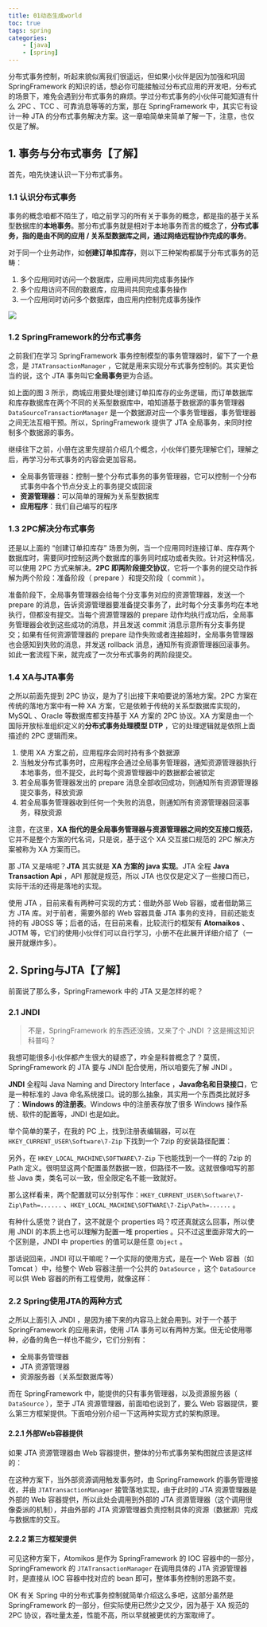 ```yaml
---
title: 01动态生成world
toc: true
tags: spring
categories: 
    - [java]
    - [spring]
---
```


分布式事务控制，听起来貌似离我们很遥远，但如果小伙伴是因为加强和巩固 SpringFramework 的知识的话，想必你可能接触过分布式应用的开发吧，分布式的场景下，难免会遇到分布式事务的麻烦。学过分布式事务的小伙伴可能知道有什么 2PC 、TCC 、可靠消息等等的方案，那在 SpringFramework 中，其实它有设计一种 JTA 的分布式事务解决方案。这一章咱简单来简单了解一下，注意，也仅仅是了解。

## 1. 事务与分布式事务【了解】

<!--more-->

首先，咱先快速认识一下分布式事务。

### 1.1 认识分布式事务

事务的概念咱都不陌生了，咱之前学习的所有关于事务的概念，都是指的基于关系型数据库的**本地事务**。那分布式事务就是相对于本地事务而言的概念了，**分布式事务，指的是由不同的应用 / 关系型数据库之间，通过网络远程协作完成的事务**。

对于同一个业务动作，如**创建订单扣库存**，则以下三种架构都属于分布式事务的范畴：

1.  多个应用同时访问一个数据库，应用间共同完成事务操作
2. 多个应用访问不同的数据库，应用间共同完成事务操作
3. 一个应用同时访问多个数据库，由应用内控制完成事务操作

![](/img/spring/202211/62tx1.png)

### 1.2 SpringFramework的分布式事务

之前我们在学习 SpringFramework 事务控制模型的事务管理器时，留下了一个悬念，是 `JTATransactionManager` ，它就是用来实现分布式事务控制的。其实更恰当的说，这个 JTA 事务叫它**全局事务**更为合适。

如上面的图 3 所示，商城应用要处理创建订单扣库存的业务逻辑，而订单数据库和库存数据库在两个不同的关系型数据库中，咱知道基于数据源的事务管理器 `DataSourceTransactionManager` 是一个数据源对应一个事务管理器，事务管理器之间无法互相干预。所以，SpringFramework 提供了 JTA 全局事务，来同时控制多个数据源的事务。

继续往下之前，小册在这里先提前介绍几个概念，小伙伴们要先理解它们，理解之后，再学习分布式事务的内容会更加容易。

-  全局事务管理器：控制一整个分布式事务的事务管理器，它可以控制一个分布式事务中各个节点分支上的事务提交或回滚
- **资源管理器**：可以简单的理解为关系型数据库
- **应用程序**：我们自己编写的程序

### 1.3 2PC解决分布式事务

还是以上面的 “创建订单扣库存” 场景为例，当一个应用同时连接订单、库存两个数据库时，需要同时控制这两个数据库的事务同时成功或者失败。针对这种情况，可以使用 2PC 方式来解决。**2PC 即两阶段提交协议**，它将一个事务的提交动作拆解为两个阶段：准备阶段（ prepare ）和提交阶段（ commit ）。

准备阶段下，全局事务管理器会给每个分支事务对应的资源管理器，发送一个 prepare 的消息，告诉资源管理器要准备提交事务了，此时每个分支事务均在本地执行，但都没有提交。当每个资源管理器的 prepare 动作均执行成功后，全局事务管理器会收到这些成功的消息，并且发送 commit 消息示意所有分支事务提交；如果有任何资源管理器的 prepare 动作失败或者连接超时，全局事务管理器也会感知到失败的消息，并发送 rollback 消息，通知所有资源管理器回滚事务。如此一套流程下来，就完成了一次分布式事务的两阶段提交。

### 1.4 XA与JTA事务

之所以前面先提到 2PC 协议，是为了引出接下来咱要说的落地方案。2PC 方案在传统的落地方案中有一种 XA 方案，它是依赖于传统的关系型数据库实现的，MySQL 、Oracle 等数据库都支持基于 XA 方案的 2PC 协议。XA 方案是由一个国际开放标准组织定义的**分布式事务处理模型 DTP** ，它的处理逻辑就是依照上面描述的 2PC 逻辑而来。

1. 使用 XA 方案之前，应用程序会同时持有多个数据源
2. 当触发分布式事务时，应用程序会通过全局事务管理器，通知资源管理器执行本地事务，但不提交，此时每个资源管理器中的数据都会被锁定
3. 若全局事务管理器发出的 prepare 消息全部收回成功，则通知所有资源管理器提交事务，释放资源
4. 若全局事务管理器收到任何一个失败的消息，则通知所有资源管理器回滚事务，释放资源

注意，在这里，**XA 指代的是全局事务管理器与资源管理器之间的交互接口规范**，它并不是整个方案的代名词，只是说，基于这个 XA 交互接口规范的 2PC 解决方案被称为 XA 方案而已。

那 JTA 又是啥呢？**JTA** 其实就是 **XA 方案的 java 实现**。JTA 全程 **Java Transaction Api** ，API 那就是规范，所以 JTA 也仅仅是定义了一些接口而已，实际干活的还得是落地的实现。

使用 JTA ，目前来看有两种可实现的方式：借助外部 Web 容器，或者借助第三方 JTA 库。对于前者，需要外部的 Web 容器具备 JTA 事务的支持，目前还能支持的有 JBOSS 等；后者的话，在目前来看，比较流行的框架有 **Atomaikos** 、JOTM 等，它们的使用小伙伴们可以自行学习，小册不在此展开详细介绍了（一展开就爆炸多）。

## 2. Spring与JTA【了解】

前面说了那么多，SpringFramework 中的 JTA 又是怎样的呢？

### 2.1 JNDI

> 不是，SpringFramework 的东西还没搞，又来了个 JNDI ？这是搁这知识科普吗？

我想可能很多小伙伴都产生很大的疑惑了，咋全是科普概念了？莫慌，SpringFramework 的 JTA 要与 JNDI 配合使用，所以咱要先了解 JNDI 。

**JNDI** 全程叫 Java Naming and Directory Interface ，**Java命名和目录接口**，它是一种标准的 Java 命名系统接口。说的那么抽象，其实用一个东西类比就好多了：**Windows 的注册表**。Windows 中的注册表存放了很多 Windows 操作系统、软件的配置等，JNDI 也是如此。

举个简单的栗子，在我的 PC 上，找到注册表编辑器，可以在 `HKEY_CURRENT_USER\Software\7-Zip` 下找到一个 7zip 的安装路径配置：

另外，在 `HKEY_LOCAL_MACHINE\SOFTWARE\7-Zip` 下也能找到一个一样的 7zip 的 Path 定义。很明显这两个配置虽然数据一致，但路径不一致。这就很像咱写的那些 Java 类，类名可以一致，但全限定名不能一致就好。

那么这样看来，两个配置就可以分别写作：`HKEY_CURRENT_USER\Software\7-Zip\Path=......` 、`HKEY_LOCAL_MACHINE\SOFTWARE\7-Zip\Path=......` 。

有种什么感觉？说白了，这不就是个 properties 吗？哎还真就这么回事，所以使用 JNDI 的本质上也可以理解为配置一堆 properties 。只不过这里面非常大的一个区别是，JNDI 中 properties 的值可以是任意 `Object` 。

那话说回来，JNDI 可以干嘛呢？一个实际的使用方式，是在一个 Web 容器（如 Tomcat ）中，给整个 Web 容器注册一个公共的 `DataSource` ，这个 `DataSource` 可以供 Web 容器的所有工程使用，就像这样：

### 2.2 Spring使用JTA的两种方式

之所以上面引入 JNDI ，是因为接下来的内容马上就会用到。对于一个基于 SpringFramework 的应用来讲，使用 JTA 事务可以有两种方案。但无论使用哪种，必备的角色一样也不能少，它们分别有：

-  全局事务管理器
- JTA 资源管理器
- 资源服务器（关系型数据库等）

而在 SpringFramework 中，能提供的只有事务管理器，以及资源服务器（ `DataSource` ），至于 JTA 资源管理器，前面咱也说到了，要么 Web 容器提供，要么第三方框架提供。下面咱分别介绍一下这两种实现方式的架构原理。

#### 2.2.1 外部Web容器提供

如果 JTA 资源管理器由 Web 容器提供，整体的分布式事务架构图就应该是这样的：

在这种方案下，当外部资源调用触发事务时，由 SpringFramework 的事务管理接收，并由 `JTATransactionManager` 接管落地实现，由于此时的 JTA 资源管理器是外部的 Web 容器提供，所以此处会调用到外部的 JTA 资源管理器（这个调用很像委派的机制），并由外部的 JTA 资源管理器负责控制具体的资源（数据源）完成与数据库的交互。

#### 2.2.2 第三方框架提供

可见这种方案下，Atomikos 是作为 SpringFramework 的 IOC 容器中的一部分，SpringFramework 的 `JTATransactionManager` 在调用具体的 JTA 资源管理器时，是直接从 IOC 容器中找对应的 bean 即可，整体事务控制的思路不变。

OK 有关 Spring 中的分布式事务控制就简单介绍这么多吧，这部分虽然是 SpringFramework 的一部分，但实际使用已然少之又少，因为基于 XA 规范的 2PC 协议，吞吐量太差，性能不高，所以早就被更优的方案取缔了。







